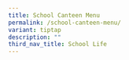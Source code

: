 ```yaml
---
title: School Canteen Menu
permalink: /school-canteen-menu/
variant: tiptap
description: ""
third_nav_title: School Life
---
```

